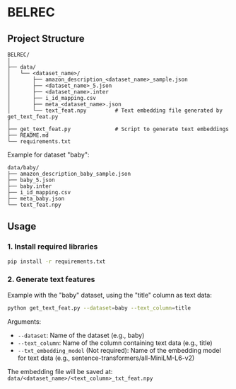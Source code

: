 
# BELREC

## Project Structure

```
BELREC/
│
├── data/
│   └── <dataset_name>/
│       ├── amazon_description_<dataset_name>_sample.json
│       ├── <dataset_name>_5.json
│       ├── <dataset_name>.inter
│       ├── i_id_mapping.csv
│       ├── meta_<dataset_name>.json
│       └── text_feat.npy         # Text embedding file generated by get_text_feat.py
│
├── get_text_feat.py              # Script to generate text embeddings
├── README.md
└── requirements.txt
```

Example for dataset "baby":
```
data/baby/
├── amazon_description_baby_sample.json
├── baby_5.json
├── baby.inter
├── i_id_mapping.csv
├── meta_baby.json
└── text_feat.npy
```

## Usage

### 1. Install required libraries

```sh
pip install -r requirements.txt
```

### 2. Generate text features

Example with the "baby" dataset, using the "title" column as text data:
```sh
python get_text_feat.py --dataset=baby --text_column=title
```

Arguments:
- `--dataset`: Name of the dataset (e.g., baby)
- `--text_column`: Name of the column containing text data (e.g., title)
- `--txt_embedding_model` (Not required): Name of the embedding model for text data (e.g., sentence-transformers/all-MiniLM-L6-v2)

The embedding file will be saved at: `data/<dataset_name>/<text_column>_txt_feat.npy`
